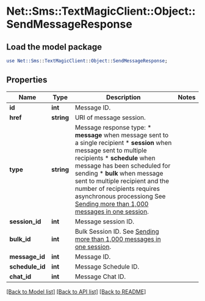 # Net::Sms::TextMagicClient::Object::SendMessageResponse

## Load the model package
```perl
use Net::Sms::TextMagicClient::Object::SendMessageResponse;
```

## Properties
Name | Type | Description | Notes
------------ | ------------- | ------------- | -------------
**id** | **int** | Message ID. | 
**href** | **string** | URI of message session. | 
**type** | **string** | Message response type: * **message** when message sent to a single recipient * **session** when message sent to multiple recipients * **schedule** when message has been scheduled for sending * **bulk** when message sent to multiple recipient and the number of recipients requires asynchronous processiong See [Sending more than 1,000 messages in one session](http://docs.textmagictesting.com/#section/Tutorials/Sending-more-than-1000-messages-in-one-session).  | 
**session_id** | **int** | Message session ID. | 
**bulk_id** | **int** | Bulk Session ID. See [Sending more than 1,000 messages in one session](http://docs.textmagictesting.com/#section/Tutorials/Sending-more-than-1000-messages-in-one-session). | 
**message_id** | **int** | Message ID. | 
**schedule_id** | **int** | Message Schedule ID. | 
**chat_id** | **int** | Message Chat ID. | 

[[Back to Model list]](../README.md#documentation-for-models) [[Back to API list]](../README.md#documentation-for-api-endpoints) [[Back to README]](../README.md)


